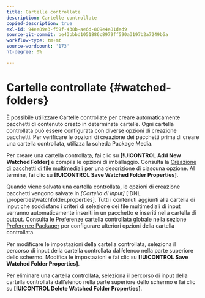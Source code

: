 ```yaml
---
title: Cartelle controllate
description: Cartelle controllate
copied-description: true
exl-id: 94ee89e3-f59f-438b-ae6d-809e4a81dad9
source-git-commit: be43bbbd1051886c8979ff590a3197b2a7249b6a
workflow-type: tm+mt
source-wordcount: '173'
ht-degree: 0%

---
```


# Cartelle controllate {#watched-folders}

È possibile utilizzare Cartelle controllate per creare automaticamente pacchetti di contenuto creato in determinate cartelle. Ogni cartella controllata può essere configurata con diverse opzioni di creazione pacchetti. Per verificare le opzioni di creazione dei pacchetti prima di creare una cartella controllata, utilizza la scheda Package Media.

Per creare una cartella controllata, fai clic su **[!UICONTROL Add New Watched Folder]** e compila le opzioni di imballaggio. Consulta la [Creazione di pacchetti di file multimediali](../../aaxs-protecting-content/content-packaging-media-files/content-packaging-media-files-overview.md) per una descrizione di ciascuna opzione. Al termine, fai clic su **[!UICONTROL Save Watched Folder Properties]**.

Quando viene salvata una cartella controllata, le opzioni di creazione pacchetti vengono salvate in *[Cartella di input]* [!DNL \properties\watchfolder.properties]. Tutti i contenuti aggiunti alla cartella di input che soddisfano i criteri di selezione dei file multimediali di input verranno automaticamente inseriti in un pacchetto e inseriti nella cartella di output. Consulta le Preferenze cartella controllata globale nella sezione [Preferenze Packager](../../aaxs-reference-implementations/fam-air-app-usage/initial-fam-setup-set-prefs/initial-fam-setup-pkg-prefs.md) per configurare ulteriori opzioni della cartella controllata.

Per modificare le impostazioni della cartella controllata, seleziona il percorso di input della cartella controllata dall’elenco nella parte superiore dello schermo. Modifica le impostazioni e fai clic su **[!UICONTROL Save Watched Folder Properties]**.

Per eliminare una cartella controllata, seleziona il percorso di input della cartella controllata dall’elenco nella parte superiore dello schermo e fai clic su **[!UICONTROL Delete Watched Folder Properties]**.
